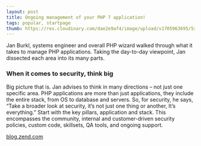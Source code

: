 ```yaml
---
layout: post
title: Ongoing management of your PHP 7 application!
tags: popular, startpage
thumb: https://res.cloudinary.com/dae2e9af4/image/upload/v1705963695/5square.de/ongoingmanagement_essjpr.jpg
---
```

Jan Burkl, systems engineer and overall PHP wizard walked through what it takes to manage PHP applications. Taking the day-to-day viewpoint, Jan dissected each area into its many parts.

### When it comes to security, think big
Big picture that is. Jan advises to think in many directions – not just one specific area. PHP applications are more than just applications, they include the entire stack, from OS to database and servers. So, for security, he says, “Take a broader look at security, it’s not just one thing or another, It’s everything.” Start with the key pillars, application and stack. This encompasses the community, internal and customer-driven security policies, custom code, skillsets, QA tools, and ongoing support.

[blog.zend.com](http://blog.zend.com/2017/09/28/webinar-recap-ongoing-management-of-your-php-7-application/#.Whwb47SdVhE)

